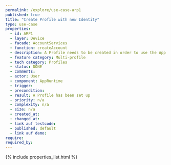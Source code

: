 ```yaml
---
permalink: /explore/use-case-arp1
published: true
title: "Create Profile with new Identity"
type: use-case
properties:
  - id: ARP1
  - layer: Device
  - facade: AccountServices
  - function: createAccount
  - description: A Profile needs to be created in order to use the App. Without a Profile, a very limited set of features is available. In order to create a Profile, the App's privacy policy and possibly end-user license agreements needs to be accepted.
  - feature category: Multi-profile
  - tech category: Profiles
  - status: DONE
  - comments:
  - actor: User
  - component: AppRuntime
  - trigger:
  - precondition:
  - result: A Profile has been set up
  - priority: n/a
  - complexity: n/a
  - size: n/a
  - created_at:
  - changed_at:
  - link auf testcode:
  - published: default
  - link auf demo:
require:
required_by:
---
```


{% include properties_list.html %}
